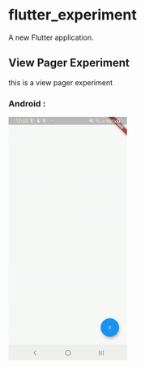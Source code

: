 # flutter_experiment

A new Flutter application.

## View Pager Experiment

this is a view pager experiment

### Android :
![Android-Preview](assets/android.gif)
